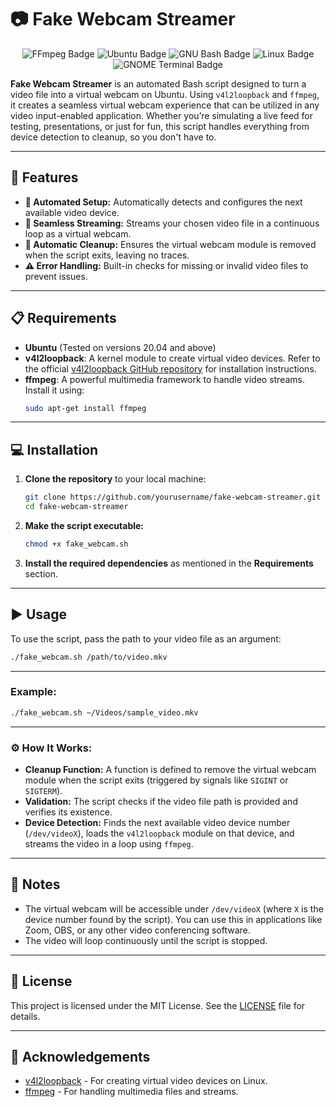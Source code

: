 # 📷 Fake Webcam Streamer


<p align="center">
  <img src="https://img.shields.io/badge/FFmpeg-007808.svg?style=for-the-badge&logo=FFmpeg&logoColor=white" alt="FFmpeg Badge"/>
  <img src="https://img.shields.io/badge/Ubuntu-E95420.svg?style=for-the-badge&logo=Ubuntu&logoColor=white" alt="Ubuntu Badge"/>
  <img src="https://img.shields.io/badge/GNU%20Bash-4EAA25.svg?style=for-the-badge&logo=GNU-Bash&logoColor=white" alt="GNU Bash Badge"/>
  <img src="https://img.shields.io/badge/Linux-FCC624.svg?style=for-the-badge&logo=Linux&logoColor=black" alt="Linux Badge"/>
  <img src="https://img.shields.io/badge/GNOME%20Terminal-241F31.svg?style=for-the-badge&logo=GNOME-Terminal&logoColor=white" alt="GNOME Terminal Badge"/>
</p>

**Fake Webcam Streamer** is an automated Bash script designed to turn a video file into a virtual webcam on Ubuntu. Using `v4l2loopback` and `ffmpeg`, it creates a seamless virtual webcam experience that can be utilized in any video input-enabled application. Whether you’re simulating a live feed for testing, presentations, or just for fun, this script handles everything from device detection to cleanup, so you don't have to.

---

## 🚀 Features

- **🔧 Automated Setup:** Automatically detects and configures the next available video device.
- **🔄 Seamless Streaming:** Streams your chosen video file in a continuous loop as a virtual webcam.
- **🧹 Automatic Cleanup:** Ensures the virtual webcam module is removed when the script exits, leaving no traces.
- **⚠️ Error Handling:** Built-in checks for missing or invalid video files to prevent issues.

---

## 📋 Requirements

- **Ubuntu** (Tested on versions 20.04 and above)
- **v4l2loopback**: A kernel module to create virtual video devices. Refer to the official [v4l2loopback GitHub repository](https://github.com/umlaeute/v4l2loopback) for installation instructions.
- **ffmpeg**: A powerful multimedia framework to handle video streams. Install it using:
  ```bash
  sudo apt-get install ffmpeg
  ```
---

## 💻 Installation

1. **Clone the repository** to your local machine:
    ```bash
    git clone https://github.com/yourusername/fake-webcam-streamer.git
    cd fake-webcam-streamer
    ```

2. **Make the script executable:**
    ```bash
    chmod +x fake_webcam.sh
    ```

3. **Install the required dependencies** as mentioned in the **Requirements** section.

---

## ▶️ Usage

To use the script, pass the path to your video file as an argument:

```bash
./fake_webcam.sh /path/to/video.mkv
```

---

### Example:

```bash
./fake_webcam.sh ~/Videos/sample_video.mkv
```

---

### ⚙️ How It Works:

- **Cleanup Function:** A function is defined to remove the virtual webcam module when the script exits (triggered by signals like `SIGINT` or `SIGTERM`).
- **Validation:** The script checks if the video file path is provided and verifies its existence.
- **Device Detection:** Finds the next available video device number (`/dev/videoX`), loads the `v4l2loopback` module on that device, and streams the video in a loop using `ffmpeg`.

---

## 🔗 Notes

- The virtual webcam will be accessible under `/dev/videoX` (where `X` is the device number found by the script). You can use this in applications like Zoom, OBS, or any other video conferencing software.
- The video will loop continuously until the script is stopped.

---

## 📄 License

This project is licensed under the MIT License. See the [LICENSE](LICENSE) file for details.

---

## 🙏 Acknowledgements

- [v4l2loopback](https://github.com/umlaeute/v4l2loopback) - For creating virtual video devices on Linux.
- [ffmpeg](https://ffmpeg.org/) - For handling multimedia files and streams.
